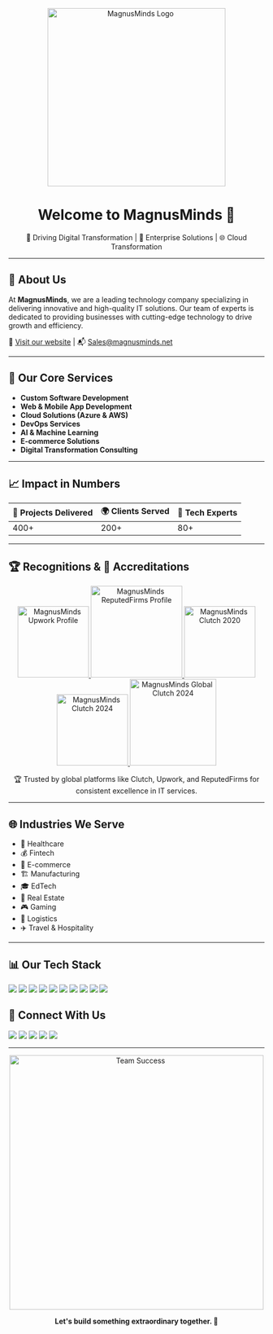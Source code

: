 <p align="center">
  <img src="https://www.magnusminds.net/images/logo-horizontal.webp" width="350" alt="MagnusMinds Logo"/>
</p>

<h1 align="center">Welcome to MagnusMinds 👋</h1>

<p align="center">
  🚀 Driving Digital Transformation | 💼 Enterprise Solutions | 🌐 Cloud Transformation
</p>

---

## 🌟 About Us

At **MagnusMinds**, we are a leading technology company specializing in delivering innovative and high-quality IT solutions. Our team of experts is dedicated to providing businesses with cutting-edge technology to drive growth and efficiency.

🔗 [Visit our website](https://magnusminds.net) | 📬 [Sales@magnusminds.net](mailto:sales@magnusminds.net)

---

## 🧩 Our Core Services

- **Custom Software Development**
- **Web & Mobile App Development**
- **Cloud Solutions (Azure & AWS)**
- **DevOps Services**
- **AI & Machine Learning**
- **E-commerce Solutions**
- **Digital Transformation Consulting**

---

## 📈 Impact in Numbers

| 🚀 Projects Delivered | 🌍 Clients Served | 🧠 Tech Experts |
|----------------------|------------------|----------------|
| 400+                 | 200+             | 80+            |

---
 
## 🏆 Recognitions & 📢 Accreditations

<p align="center">
  <a href="https://www.upwork.com/agencies/magnusminds/" target="_blank">
    <img src="https://magnusminds.net/images/upworks-updated.webp" alt="MagnusMinds Upwork Profile" width="140" />
  </a>
  <a href="https://reputedfirms.com/magnusminds" target="_blank">
    <img src="https://magnusminds.net/images/extract.webp" alt="MagnusMinds ReputedFirms Profile" width="180" />
  </a>
  <a href="https://clutch.co/profile/magnusminds-it-solution-llp" target="_blank">
    <img src="https://magnusminds.net/images/clutch-2020.webp" alt="MagnusMinds Clutch 2020" width="140" />
  </a>
  <a href="https://clutch.co/profile/magnusminds-it-solution-llp" target="_blank">
    <img src="https://magnusminds.net/images/clutch-2024.webp" alt="MagnusMinds Clutch 2024" width="140" />
  </a>
  <a href="https://clutch.co/profile/magnusminds-it-solution-llp" target="_blank">
    <img src="https://magnusminds.net/images/Clutch-global-2024.png" alt="MagnusMinds Global Clutch 2024" width="170" />
  </a>
</p>

<p align="center">
  🏆 Trusted by global platforms like Clutch, Upwork, and ReputedFirms for consistent excellence in IT services.
</p>

---

## 🌐 Industries We Serve

- 🏥 Healthcare
- 💰 Fintech
- 🛒 E-commerce
- 🏗️ Manufacturing
- 🎓 EdTech
- 🏢 Real Estate
- 🎮 Gaming
- 🚚 Logistics
- ✈️ Travel & Hospitality

---

## 📊 Our Tech Stack

<p align="left">
  <img src="https://img.shields.io/badge/.NET-512BD4?style=for-the-badge&logo=dotnet&logoColor=white"/>
  <img src="https://img.shields.io/badge/Azure-0078D4?style=for-the-badge&logo=microsoft-azure&logoColor=white"/>
  <img src="https://img.shields.io/badge/AWS-232F3E?style=for-the-badge&logo=amazon-aws&logoColor=white"/>
  <img src="https://img.shields.io/badge/React-20232A?style=for-the-badge&logo=react&logoColor=61DAFB"/>
  <img src="https://img.shields.io/badge/Angular-DD0031?style=for-the-badge&logo=angular&logoColor=white"/>
  <img src="https://img.shields.io/badge/Node.js-339933?style=for-the-badge&logo=nodedotjs&logoColor=white"/>
  <img src="https://img.shields.io/badge/MongoDB-4EA94B?style=for-the-badge&logo=mongodb&logoColor=white"/>
  <img src="https://img.shields.io/badge/SQL Server-CC2927?style=for-the-badge&logo=microsoft-sql-server&logoColor=white"/>
  <img src="https://img.shields.io/badge/Power BI-F2C811?style=for-the-badge&logo=power-bi&logoColor=black"/>
  <img src="https://img.shields.io/badge/PowerApps-742774?style=for-the-badge&logo=powerapps&logoColor=white"/>
</p>


## 🤝 Connect With Us

<p align="left">
  <a href="https://magnusminds.net"><img src="https://img.shields.io/badge/Website-Visit-blue?style=flat-square&logo=google-chrome" /></a>
  <a href="https://www.linkedin.com/company/magnusmind"><img src="https://img.shields.io/badge/LinkedIn-Follow-blue?style=flat-square&logo=linkedin" /></a>
  <a href="https://www.facebook.com/MagnusMinds-112542050093975"><img src="https://img.shields.io/badge/Facebook-Like-1877F2?style=flat-square&logo=facebook&logoColor=white" /></a>
  <a href="https://www.instagram.com/magnusminds_it_solution"><img src="https://img.shields.io/badge/Instagram-Follow-E4405F?style=flat-square&logo=instagram&logoColor=white" /></a>
  <a href="https://twitter.com/magnusminds"><img src="https://img.shields.io/badge/Twitter-Follow-1DA1F2?style=flat-square&logo=twitter&logoColor=white" /></a>
</p>

---

<p align="center">
  <img src="https://www.magnusminds.net/images/gallery/employee_perks_image_magnusminds.png" width="500" alt="Team Success"/>
</p>

<p align="center"><b>Let's build something extraordinary together. 🚀</b></p>
